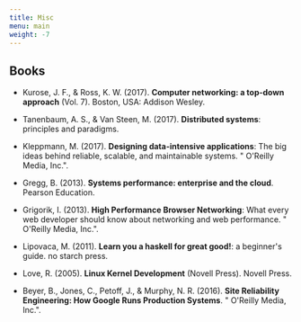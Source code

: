 ```yaml
---
title: Misc
menu: main
weight: -7
---
```


## Books

- Kurose, J. F., & Ross, K. W. (2017). **Computer networking: a top-down
  approach** (Vol. 7). Boston, USA: Addison Wesley.

- Tanenbaum, A. S., & Van Steen, M. (2017). **Distributed systems**: principles and
  paradigms.

- Kleppmann, M. (2017). **Designing data-intensive applications**: The big ideas
  behind reliable, scalable, and maintainable systems. " O'Reilly Media, Inc.".

- Gregg, B. (2013). **Systems performance: enterprise and the cloud**. Pearson
  Education.

- Grigorik, I. (2013). **High Performance Browser Networking**: What every web
  developer should know about networking and web performance. " O'Reilly Media,
  Inc.".

- Lipovaca, M. (2011). **Learn you a haskell for great good!**: a beginner's
  guide. no starch press.

- Love, R. (2005). **Linux Kernel Development** (Novell Press). Novell Press.

- Beyer, B., Jones, C., Petoff, J., & Murphy, N. R. (2016). **Site Reliability
  Engineering: How Google Runs Production Systems**. " O'Reilly Media, Inc.".
